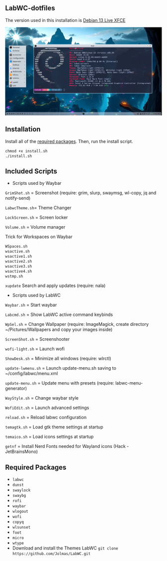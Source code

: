 ## LabWC-dotfiles

The version used in this installation is [Debian 13 Live XFCE](https://cdimage.debian.org/debian-cd/current-live/amd64/iso-hybrid/debian-live-13.0.0-amd64-xfce.iso)

<div align="center">

  ![imgs](/images/screenshot.png)

</div>

## Installation

Install all of the [required packages](#required-packages). Then, run the install script.

```
chmod +x install.sh
./install.sh
```

## Included Scripts

- Scripts used by Waybar

`GrimShot.sh` = Screenshot (require: grim, slurp, swaymsg, wl-copy, jq and notify-send)

`LabwcTheme.sh`= Theme Changer

`LockScreen.sh` = Screen locker

`Volume.sh` = Volume manager

Trick for Workspaces on Waybar

```
WSpaces.sh 
wsactive.sh
wsactive1.sh
wsactive2.sh
wsactive3.sh
wsactive4.sh
wstmp.sh
```

`xupdate` Search and apply updates (require: nala)

- Scripts used by LabWC

`Waybar.sh` = Start waybar

`Labcmd.sh` = Show LabWC active command keybinds

`WpSel.sh` = Change Wallpaper (require: ImageMagick, create directory ~/Pictures/Wallpapers and copy your images inside)

`ScreenShot.sh` = Screenshooter

`wofi-light.sh` = Launch wofi
 
`ShowDesk.sh` = Minimize all windows (require: wlrctl)

`update-lwmenu.sh` = Launch update-menu.sh saving to ~/config/labwc/menu.xml 

`update-menu.sh` = Update menu with presets (require: labwc-menu-generator)

`WayStyle.sh` = Change waybar style

`WofiEdit.sh` = Launch advanced settings
 
`reload.sh` = Reload labwc configuration

`temagtk.sh` = Load gtk theme settings at startup

`temaico.sh` = Load icons settings at startup

`getnf` = Install Nerd Fonts needed for Wayland icons (Hack - JetBrainsMono)

## Required Packages

- `labwc`
- `dunst`
- `swaylock`
- `swaybg`
- `rofi`
- `waybar`
- `wlogout`
- `wofi`
- `copyq`
- `wlsunset`
- `foot`
- `micro`
- `wtype`
-  Download and install the Themes LabWC `git clone https://github.com/Jolmas/LabWC.git`
